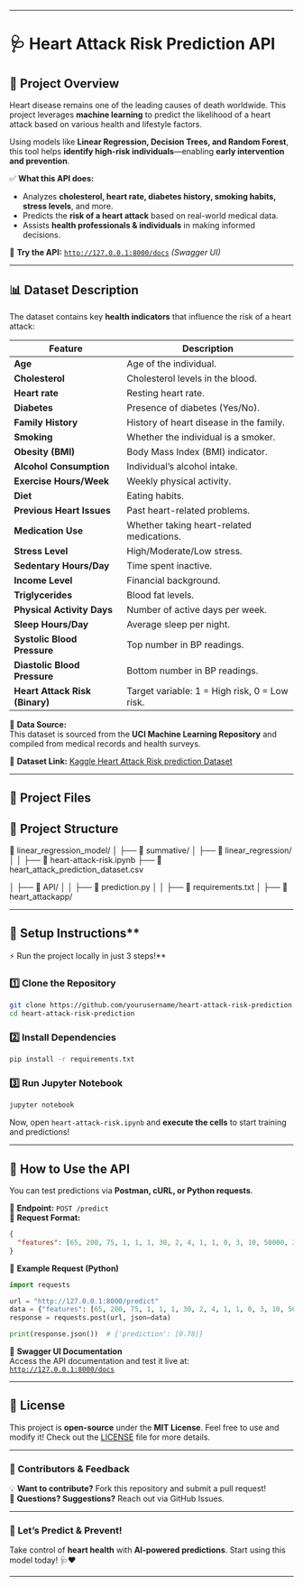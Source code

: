 
---

# **🩺 Heart Attack Risk Prediction API**

## **🏥 Project Overview**

Heart disease remains one of the leading causes of death worldwide. This project leverages **machine learning** to predict the likelihood of a heart attack based on various health and lifestyle factors.  

Using models like **Linear Regression, Decision Trees, and Random Forest**, this tool helps **identify high-risk individuals**—enabling **early intervention and prevention**.  

✅ **What this API does:**  
- Analyzes **cholesterol, heart rate, diabetes history, smoking habits, stress levels**, and more.  
- Predicts the **risk of a heart attack** based on real-world medical data.  
- Assists **health professionals & individuals** in making informed decisions.  

🔗 **Try the API:** [`http://127.0.0.1:8000/docs`](http://127.0.0.1:8000/docs) _(Swagger UI)_  

---

## **📊 Dataset Description**  

The dataset contains key **health indicators** that influence the risk of a heart attack:  

| **Feature**               | **Description** |
|---------------------------|---------------|
| **Age**                   | Age of the individual. |
| **Cholesterol**           | Cholesterol levels in the blood. |
| **Heart rate**            | Resting heart rate. |
| **Diabetes**              | Presence of diabetes (Yes/No). |
| **Family History**        | History of heart disease in the family. |
| **Smoking**               | Whether the individual is a smoker. |
| **Obesity (BMI)**         | Body Mass Index (BMI) indicator. |
| **Alcohol Consumption**   | Individual’s alcohol intake. |
| **Exercise Hours/Week**   | Weekly physical activity. |
| **Diet**                  | Eating habits. |
| **Previous Heart Issues** | Past heart-related problems. |
| **Medication Use**        | Whether taking heart-related medications. |
| **Stress Level**          | High/Moderate/Low stress. |
| **Sedentary Hours/Day**   | Time spent inactive. |
| **Income Level**          | Financial background. |
| **Triglycerides**         | Blood fat levels. |
| **Physical Activity Days**| Number of active days per week. |
| **Sleep Hours/Day**       | Average sleep per night. |
| **Systolic Blood Pressure** | Top number in BP readings. |
| **Diastolic Blood Pressure** | Bottom number in BP readings. |
| **Heart Attack Risk (Binary)** | Target variable: 1 = High risk, 0 = Low risk. |

📌 **Data Source:**  
This dataset is sourced from the **UCI Machine Learning Repository** and compiled from medical records and health surveys.  

🔗 **Dataset Link:** [Kaggle Heart Attack Risk prediction Dataset](https://www.kaggle.com/datasets/iamsouravbanerjee/heart-attack-prediction-dataset)  

---

## **📂 Project Files**  

## 📂 Project Structure

📂 linear_regression_model/
│
├── 📁 summative/
│   ├── 📁 linear_regression/
│   │   ├── 📓 heart-attack-risk.ipynb
        ├── 📑 heart_attack_prediction_dataset.csv

│   ├── 📁 API/
│   │   ├── 📝 prediction.py
│   │   ├── 📄 requirements.txt
│   ├── 📁 heart_attackapp/

---

## 🚀 Setup Instructions**  

⚡ Run the project locally in just 3 steps!**  

### 1️⃣ Clone the Repository  
```bash
git clone https://github.com/yourusername/heart-attack-risk-prediction.git
cd heart-attack-risk-prediction
```

### 2️⃣ Install Dependencies  
```bash
pip install -r requirements.txt
```

### 3️⃣ Run Jupyter Notebook  
```bash
jupyter notebook
```
Now, open `heart-attack-risk.ipynb` and **execute the cells** to start training and predictions!  

---

## **🔧 How to Use the API**  

You can test predictions via **Postman, cURL, or Python requests**.  

🔹 **Endpoint:** `POST /predict`  
🔹 **Request Format:**  
```json
{
  "features": [65, 200, 75, 1, 1, 1, 30, 2, 4, 1, 1, 0, 3, 10, 50000, 25, 150, 3, 7, 1, 120, 10, 0, "Male", 140, 90]
}
```

🔹 **Example Request (Python)**  
```python
import requests

url = "http://127.0.0.1:8000/predict"
data = {"features": [65, 200, 75, 1, 1, 1, 30, 2, 4, 1, 1, 0, 3, 10, 50000, 25, 150, 3, 7, 1, 120, 10, 0, "Male", 140, 90]}
response = requests.post(url, json=data)

print(response.json())  # {'prediction': [0.78]}
```

🔹 **Swagger UI Documentation**  
Access the API documentation and test it live at: [`http://127.0.0.1:8000/docs`](http://127.0.0.1:8000/docs)  

---


## **📜 License**  

This project is **open-source** under the **MIT License**. Feel free to use and modify it! Check out the [LICENSE](LICENSE) file for more details.  

---

### **🌟 Contributors & Feedback**  

💡 **Want to contribute?** Fork this repository and submit a pull request!  
📧 **Questions? Suggestions?** Reach out via GitHub Issues.  

---

### **🚀 Let’s Predict & Prevent!**  

Take control of **heart health** with **AI-powered predictions**. Start using this model today! 🩺❤️  

---

